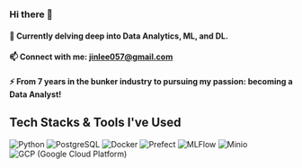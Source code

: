 ### Hi there 👋
#### 🌱 Currently delving deep into Data Analytics, ML, and DL.
#### 📫 Connect with me: jinlee057@gmail.com
#### ⚡ From 7 years in the bunker industry to pursuing my passion: becoming a Data Analyst!

## Tech Stacks & Tools I've Used

![Python](https://img.shields.io/badge/-Python-black?style=flat-square&logo=python) ![PostgreSQL](https://img.shields.io/badge/-PostgreSQL-336791?style=flat-square&logo=postgresql) ![Docker](https://img.shields.io/badge/-Docker-2496ED?style=flat-square&logo=docker)
![Prefect](https://img.shields.io/badge/-Prefect-5F4B8B?style=flat-square&logo=prefect) ![MLFlow](https://img.shields.io/badge/-MLFlow-FF3621?style=flat-square&logo=mlflow) ![Minio](https://img.shields.io/badge/-Minio-FAE042?style=flat-square&logo=minio)
 ![GCP (Google Cloud Platform)](https://img.shields.io/badge/-GCP-4285F4?style=flat-square&logo=google-cloud)


<!--
**Jinlee057/jinlee057** is a ✨ _special_ ✨ repository because its `README.md` (this file) appears on your GitHub profile.

Here are some ideas to get you started:

- 🔭 I’m currently working on ...
- 🌱 I’m currently learning ...
- 👯 I’m looking to collaborate on ...
- 🤔 I’m looking for help with ...
- 💬 Ask me about ...
- 📫 How to reach me: ...
- 😄 Pronouns: ...
- ⚡ Fun fact: ...
-->
